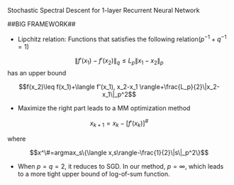 <script type="text/javascript"
src="http://cdn.mathjax.org/mathjax/latest/MathJax.js?config=TeX-AMS-MML_HTMLorMML">
</script>

<script type="text/x-mathjax-config">
MathJax.Hub.Config({
  tex2jax: {inlineMath: [['$','$'], ['\\(','\\)']]}
});
</script>

Stochastic Spectral Descent for 1-layer Recurrent Neural Network

##BIG FRAMEWORK##
* Lipchitz relation: Functions that satisfies the following relation($p^{-1}+q^{-1}=1$)

$$\|f'(x_1)-f'(x_2)\|_q \leq L_p\|x_1-x_2\|_p$$
  has an upper bound
  
$$f(x_2)\leq f(x_1)+\langle f'(x_1), x_2-x_1 \rangle+\frac{L_p}{2}\|x_2-x_1\|_p^2$$

* Maximize the right part leads to a MM optimization method

$$x_{k+1}=x_k-[f'(x_k)]^\#$$

where

$$x^\#=argmax_s\{\langle x,s\rangle-\frac{1}{2}\|s\|_p^2\}$$

* When $p=q=2$, it reduces to SGD. In our method, $p=\infty$, which leads to a more tight upper bound of log-of-sum function.